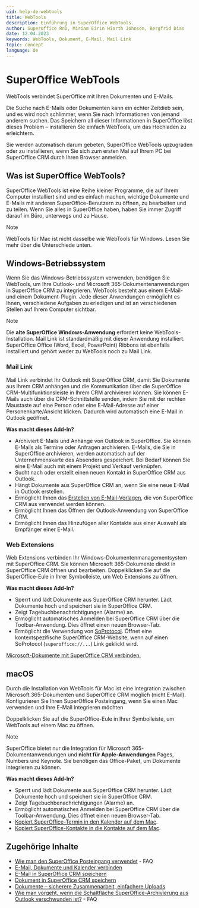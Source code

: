 ```yaml
---
uid: help-de-webtools
title: WebTools
description: Einführung in SuperOffice WebTools.
author: SuperOffice RnD, Miriam Eirin Hiorth Johnson, Bergfrid Dias
date: 12.04.2023
keywords: WebTools, Dokument, E-Mail, Mail Link
topic: concept
language: de
---
```


# SuperOffice WebTools

WebTools verbindet SuperOffice mit Ihren Dokumenten und E-Mails.

Die Suche nach E-Mails oder Dokumenten kann ein echter Zeitdieb sein, und es wird noch schlimmer, wenn Sie nach Informationen von jemand anderem suchen. Das Speichern all dieser Informationen in SuperOffice löst dieses Problem – installieren Sie einfach WebTools, um das Hochladen zu erleichtern.

Sie werden automatisch darum gebeten, SuperOffice WebTools upzugraden oder zu installieren, wenn Sie sich zum ersten Mal auf Ihrem PC bei SuperOffice CRM durch Ihren Browser anmelden.

## Was ist SuperOffice WebTools?

SuperOffice WebTools ist eine Reihe kleiner Programme, die auf Ihrem Computer installiert sind und es einfach machen, wichtige Dokumente und E-Mails mit anderen SuperOffice-Benutzern zu öffnen, zu bearbeiten und zu teilen. Wenn Sie alles in SuperOffice haben, haben Sie immer Zugriff darauf im Büro, unterwegs und zu Hause.

> [!NOTE]
> WebTools für Mac ist nicht dasselbe wie WebTools für Windows. Lesen Sie mehr über die Unterschiede unten.

## Windows-Betriebssystem

Wenn Sie das Windows-Betriebssystem verwenden, benötigen Sie WebTools, um Ihre Outlook- und Microsoft 365-Dokumentenanwendungen in SuperOffice CRM zu integrieren. WebTools besteht aus einem E-Mail- und einem Dokument-Plugin. Jede dieser Anwendungen ermöglicht es Ihnen, verschiedene Aufgaben zu erledigen und ist an verschiedenen Stellen auf Ihrem Computer sichtbar.

> [!NOTE]
> Die **alte SuperOffice Windows-Anwendung** erfordert keine WebTools-Installation. Mail Link ist standardmäßig mit dieser Anwendung installiert. SuperOffice Office (Word, Excel, PowerPoint) Ribbons ist ebenfalls installiert und gehört weder zu WebTools noch zu Mail Link.

### Mail Link

Mail Link verbindet Ihr Outlook mit SuperOffice CRM, damit Sie Dokumente aus Ihrem CRM anhängen und die Kommunikation über die SuperOffice CRM-Multifunktionsleiste in Ihrem CRM archivieren können. Sie können E-Mails auch über die CRM-Schnittstelle senden, indem Sie mit der rechten Maustaste auf eine Person oder eine E-Mail-Adresse auf einer Personenkarte/Ansicht klicken. Dadurch wird automatisch eine E-Mail in Outlook geöffnet.

**Was macht dieses Add-In?**

* Archiviert E-Mails und Anhänge von Outlook in SuperOffice. Sie können E-Mails als Termine oder Anfragen archivieren. E-Mails, die Sie in SuperOffice archivieren, werden automatisch auf der Unternehmenskarte des Absenders gespeichert. Bei Bedarf können Sie eine E-Mail auch mit einem Projekt und Verkauf verknüpfen.
* Sucht nach oder erstellt einen neuen Kontakt in SuperOffice CRM aus Outlook.
* Hängt Dokumente aus SuperOffice CRM an, wenn Sie eine neue E-Mail in Outlook erstellen.
* Ermöglicht Ihnen das [Erstellen von E-Mail-Vorlagen][11], die von SuperOffice CRM aus verwendet werden können.
* Ermöglicht Ihnen das Öffnen der Outlook-Anwendung von SuperOffice CRM.
* Ermöglicht Ihnen das Hinzufügen aller Kontakte aus einer Auswahl als Empfänger einer E-Mail.

### Web Extensions

Web Extensions verbinden Ihr Windows-Dokumentenmanagementsystem mit SuperOffice CRM. Sie können Microsoft 365-Dokumente direkt in SuperOffice CRM öffnen und bearbeiten. Doppelklicken Sie auf die SuperOffice-Eule in Ihrer Symbolleiste, um Web Extensions zu öffnen.

**Was macht dieses Add-In?**

* Sperrt und lädt Dokumente aus SuperOffice CRM herunter. Lädt Dokumente hoch und speichert sie in SuperOffice CRM.
* Zeigt Tagebuchbenachrichtigungen (Alarme) an.
* Ermöglicht automatisches Anmelden bei SuperOffice CRM über die Toolbar-Anwendung. Dies öffnet einen neuen Browser-Tab.
* Ermöglicht die Verwendung von [SoProtocol][10]. Öffnet eine kontextspezifische SuperOffice CRM-Website, wenn auf einen SoProtocol (`superoffice://...`) Link geklickt wird.

[Microsoft-Dokumente mit SuperOffice CRM verbinden.][2]

## macOS

Durch die Installation von WebTools für Mac ist eine Integration zwischen Microsoft 365-Dokumenten und SuperOffice CRM möglich (nicht E-Mail). Konfigurieren Sie Ihren SuperOffice Posteingang, wenn Sie einen Mac verwenden und Ihre E-Mail integrieren möchten

Doppelklicken Sie auf die SuperOffice-Eule in Ihrer Symbolleiste, um WebTools auf einem Mac zu öffnen.

> [!NOTE]
> SuperOffice bietet nur die Integration für Microsoft 365-Dokumentanwendungen und **nicht für Apple-Anwendungen** Pages, Numbers und Keynote. Sie benötigen das Office-Paket, um Dokumente integrieren zu können.

**Was macht dieses Add-In?**

* Sperrt und lädt Dokumente aus SuperOffice CRM herunter. Lädt Dokumente hoch und speichert sie in SuperOffice CRM.
* Zeigt Tagebuchbenachrichtigungen (Alarme) an.
* Ermöglicht automatisches Anmelden bei SuperOffice CRM über die Toolbar-Anwendung. Dies öffnet einen neuen Browser-Tab.
* [Kopiert SuperOffice-Termin in den Kalender auf dem Mac][12].
* [Kopiert SuperOffice-Kontakte in die Kontakte auf dem Mac][12].

## Zugehörige Inhalte

* [Wie man den SuperOffice Posteingang verwendet][7] - FAQ
* [E-Mail, Dokumente und Kalender verbinden][8]
* [E-Mail in SuperOffice CRM speichern][4]
* [Dokument in SuperOffice CRM speichern][5]
* [Dokumente – sicherere Zusammenarbeit, einfachere Uploads][9]
* [Wie man vorgeht, wenn die Schaltfläche SuperOffice-Archivierung aus Outlook verschwunden ist?][3] - FAQ

<!-- Referenced links -->
[2]: install.md
[3]: https://community.superoffice.com/no/support-faqs/faq/what-to-do-when-superoffice-archiving-button-has-disappeared-from-outlook/
[4]: ../../email/learn/index.md
[5]: ../../document/learn/create.md
[7]: https://community.superoffice.com/no/support-faqs/faq/how-do-i-start-using-the-superoffice-inbox/
[8]: ../../learn/getting-started/connect-email-doc/index.md
[9]: https://community.superoffice.com/en/product-releases/nyheter/produkt/document-locking/
[10]: ../../../en/ui/soprotocol/index.md
[11]: ../../admin/lists/learn/create-email-template.md
[12]: https://cs.superoffice.com/scripts/customer.fcgi?_sf=0&custSessionKey=&customerLang=en&noCookies=true&action=viewKbEntry&id=112136
